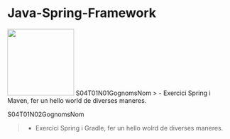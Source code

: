 # Java-Spring-Framework

<img src="https://user-images.githubusercontent.com/107991714/193420508-2e1ec1ea-4ed6-4ef6-87fe-0be96c0e67b3.png" width="150">
S04T01N01GognomsNom
> - Exercici Spring i Maven, fer un hello world de diverses maneres.

S04T01N02GognomsNom
> - Exercici Spring i Gradle, fer un hello wolrd de diverses maneres.

